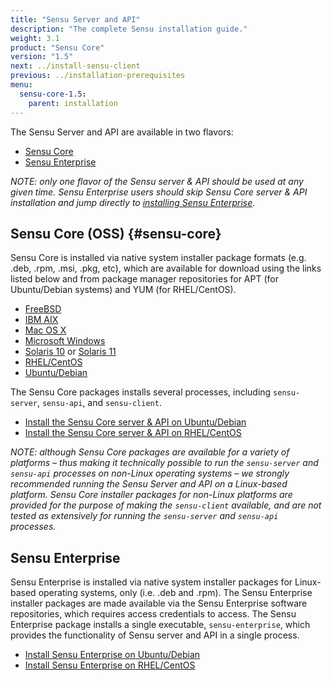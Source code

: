 ```yaml
---
title: "Sensu Server and API"
description: "The complete Sensu installation guide."
weight: 3.1
product: "Sensu Core"
version: "1.5"
next: ../install-sensu-client
previous: ../installation-prerequisites
menu:
  sensu-core-1.5:
    parent: installation
---
```


The Sensu Server and API are available in two flavors:

- [Sensu Core](#sensu-core)
- [Sensu Enterprise](#sensu-enterprise)

_NOTE: only one flavor of the Sensu server & API should be used at any given
time. Sensu Enterprise users should skip Sensu Core server & API installation
and jump directly to [installing Sensu Enterprise][9]._

## Sensu Core (OSS) {#sensu-core}

Sensu Core is installed via native system installer package formats (e.g. .deb, .rpm, .msi, .pkg, etc), which are available for download using the links listed below and from package manager repositories for APT (for Ubuntu/Debian systems) and YUM (for RHEL/CentOS).

- [FreeBSD][1]
- [IBM AIX][2]
- [Mac OS X][3]
- [Microsoft Windows][4]
- [Solaris 10][5] or [Solaris 11][6]
- [RHEL/CentOS][7]
- [Ubuntu/Debian][8]

The Sensu Core packages installs several processes, including `sensu-server`, `sensu-api`, and `sensu-client`.

- [Install the Sensu Core server & API on Ubuntu/Debian](../../platforms/sensu-on-ubuntu-debian/#sensu-core)
- [Install the Sensu Core server & API on RHEL/CentOS](../../platforms/sensu-on-rhel-centos/#sensu-core)

_NOTE: although Sensu Core packages are available for a variety of platforms
&ndash; thus making it technically possible to run the `sensu-server` and
`sensu-api` processes on non-Linux operating systems &ndash; we strongly
recommended running the Sensu Server and API on a Linux-based platform. Sensu
Core installer packages for non-Linux platforms are provided for the purpose of
making the `sensu-client` available, and are not tested as extensively for
running the `sensu-server` and `sensu-api` processes._

## Sensu Enterprise

Sensu Enterprise is installed via native system installer packages for
Linux-based operating systems, only (i.e. .deb and .rpm). The Sensu Enterprise
installer packages are made available via the Sensu Enterprise software
repositories, which requires access credentials to access. The Sensu Enterprise
package installs a single executable, `sensu-enterprise`, which provides the
functionality of Sensu server and API in a single process.

- [Install Sensu Enterprise on Ubuntu/Debian](../../platforms/sensu-on-ubuntu-debian/#sensu-enterprise)
- [Install Sensu Enterprise on RHEL/CentOS](../../platforms/sensu-on-rhel-centos/#sensu-enterprise)

[1]: https://eol-repositories.sensuapp.org/freebsd/
[2]: https://eol-repositories.sensuapp.org/aix/
[3]: https://eol-repositories.sensuapp.org/osx/
[4]: https://eol-repositories.sensuapp.org/msi/
[5]: https://eol-repositories.sensuapp.org/solaris/pkg/
[6]: https://eol-repositories.sensuapp.org/solaris/ips/
[7]: https://eol-repositories.sensuapp.org/yum/
[8]: https://eol-repositories.sensuapp.org/apt/pool/
[9]: #sensu-enterprise
